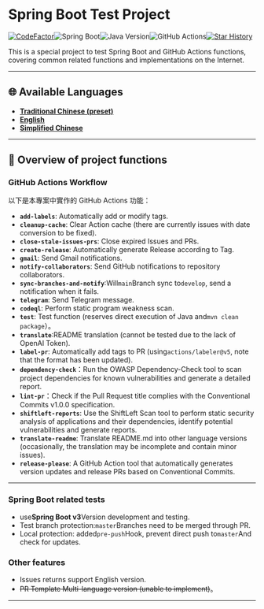 # Spring Boot Test Project

[![CodeFactor](https://www.codefactor.io/repository/github/vancetang/demo/badge)](https://www.codefactor.io/repository/github/vancetang/demo)![Spring Boot](https://img.shields.io/badge/dynamic/xml?url=https://raw.githubusercontent.com/vancetang/demo/master/pom.xml&query=//*[local-name()='parent']/*[local-name()='version']&label=Spring%20Boot&color=brightgreen)![Java Version](https://img.shields.io/badge/dynamic/xml?url=https://raw.githubusercontent.com/vancetang/demo/master/pom.xml&query=//*[local-name()='properties']/*[local-name()='java.version']&label=Java&color=ED8B00&logo=openjdk&logoColor=white)![GitHub Actions](https://img.shields.io/badge/GitHub%20Actions-Enabled-blue)[![Star History](https://img.shields.io/badge/Star%20History-Chart-orange)](https://star-history.com/#vancetang/demo&Date)

This is a special project to test Spring Boot and GitHub Actions functions, covering common related functions and implementations on the Internet.

* * *

## 🌐 Available Languages

-   **[Traditional Chinese (preset)](README.md)**
-   **[English](README.en.md)**
-   **[Simplified Chinese](README.zh-CN.md)**

* * *

## 🚀 Overview of project functions

### GitHub Actions Workflow

以下是本專案中實作的 GitHub Actions 功能：

-   **`add-labels`**: Automatically add or modify tags.
-   **`cleanup-cache`**: Clear Action cache (there are currently issues with date conversion to be fixed).
-   **`close-stale-issues-prs`**: Close expired Issues and PRs.
-   **`create-release`**: Automatically generate Release according to Tag.
-   **`gmail`**: Send Gmail notifications.
-   **`notify-collaborators`**: Send GitHub notifications to repository collaborators.
-   **`sync-branches-and-notify`**:Will`main`Branch sync to`develop`, send a notification when it fails.
-   **`telegram`**: Send Telegram message.
-   **`codeql`**: Perform static program weakness scan.
-   **`test`**: Test function (reserves direct execution of Java and`mvn clean package`）。
-   **`translate`**:README translation (cannot be tested due to the lack of OpenAI Token).
-   **`label-pr`**: Automatically add tags to PR (using`actions/labeler@v5`, note that the format has been updated).
-   **`dependency-check`**：Run the OWASP Dependency-Check tool to scan project dependencies for known vulnerabilities and generate a detailed report.
-   **`lint-pr`**：Check if the Pull Request title complies with the Conventional Commits v1.0.0 specification.
-   **`shiftleft-reports`**: Use the ShiftLeft Scan tool to perform static security analysis of applications and their dependencies, identify potential vulnerabilities and generate reports.
-   **`translate-readme`**: Translate README.md into other language versions (occasionally, the translation may be incomplete and contain minor issues).
-   **`release-please`**: A GitHub Action tool that automatically generates version updates and release PRs based on Conventional Commits.

* * *

### Spring Boot related tests

-   use**Spring Boot v3**Version development and testing.
-   Test branch protection:`master`Branches need to be merged through PR.
-   Local protection: added`pre-push`Hook, prevent direct push to`master`And check for updates.

### Other features

-   Issues returns support English version.
-   ~~PR Template Multi-language version (unable to implement)~~。

* * *
